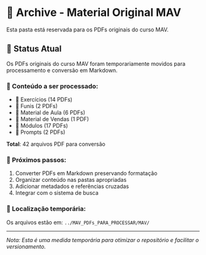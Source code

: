 # 📄 Archive - Material Original MAV

Esta pasta está reservada para os PDFs originais do curso MAV.

## 📌 Status Atual

Os PDFs originais do curso MAV foram temporariamente movidos para processamento e conversão em Markdown.

### 📁 Conteúdo a ser processado:
- 🔹 Exercícios (14 PDFs)
- 🔹 Funis (2 PDFs)
- 🔹 Material de Aula (6 PDFs) 
- 🔹 Material de Vendas (1 PDF)
- 🔹 Módulos (17 PDFs)
- 🔹 Prompts (2 PDFs)

**Total**: 42 arquivos PDF para conversão

### 🎯 Próximos passos:
1. Converter PDFs em Markdown preservando formatação
2. Organizar conteúdo nas pastas apropriadas
3. Adicionar metadados e referências cruzadas
4. Integrar com o sistema de busca

### 📍 Localização temporária:
Os arquivos estão em: `../MAV_PDFs_PARA_PROCESSAR/MAV/`

---

*Nota: Esta é uma medida temporária para otimizar o repositório e facilitar o versionamento.*